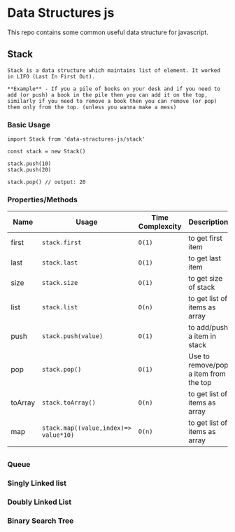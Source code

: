 # Data Structures js
This repo contains some common useful data structure for javascript.

## Stack
    Stack is a data structure which maintains list of element. It worked in LIFO (Last In First Out). 

    **Example** - If you a pile of books on your desk and if you need to add (or push) a book in the pile then you can add it on the top, similarly if you need to remove a book then you can remove (or pop) them only from the top. (unless you wanna make a mess)

### Basic Usage
```
import Stack from 'data-stractures-js/stack'

const stack = new Stack()

stack.push(10)
stack.push(20)

stack.pop() // output: 20
```
### Properties/Methods

Name            | Usage                                     | Time Complexcity     | Description
-------------   | -------------                             | -------------        | -------------
first           | `stack.first`                             |  `O(1)`              | to get first item
last            | `stack.last`                              |  `O(1)`              | to get last item
size            | `stack.size`                              |  `O(1)`              | to get size of stack
list            | `stack.list`                              |  `O(n)`              | to get list of items as array
push            | `stack.push(value)`                       |  `O(1)`              | to add/push a item in stack
pop             | `stack.pop()`                             |  `O(1)`              | Use to remove/pop a item from the top
toArray         | `stack.toArray()`                         |  `O(n)`              | to get list of items as array
map             | `stack.map((value,index)=> value*10)`     |  `O(n)`              | to get list of items as array


##

### Queue

### Singly Linked list

### Doubly Linked List

### Binary Search Tree